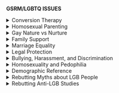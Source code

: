 **GSRM/LGBTQ ISSUES**

<details markdown="1">
<summary>Conversion Therapy</summary>

# Conversion Therapy/Sexual Orientation Change Efforts (SOCE)
**CT increases depression and suicide attempts, does not have public nor professional backing, and lacks proof of its effectiveness.**

- [Cornell University](https://whatweknow.inequality.cornell.edu/topics/lgbt-equality/what-does-the-scholarly-research-say-about-whether-conversion-therapy-can-alter-sexual-orientation-without-causing-harm/)
  - A **literature compilation** of **47** peer reviewed studies on conversion therapy for sexual orientation.
  - **12** concluded that it is **ineffective and/or harmful**
    - These studies found links to **depression, suicidality, anxiety, social isolation and decreased capacity for intimacy.**
  - Only one study found positive results, with **biased** and **unreliable** self-identified religious subjects.
  - The remaining 34 studies found null results.
    - Much of the info we have on conversion therapy is self-reported, so the data has certain limitations.

- [The British Association for Behavioural and Cognitive Psychotherapies and others](https://www.bacp.co.uk/events-and-resources/ethics-and-standards/mou/) ([pdf](https://www.bacp.co.uk/media/6526/memorandum-of-understanding-v2-reva-jul19.pdf))
  - Multilateral **condemnation** of ‘conversion therapy’ from **essentially every medical institution in the United Kingdom**, with reasons provided.

- [Trevor Project 19](https://www.thetrevorproject.org/survey-2019/?section=Conversion-Therapy-Change-Attempts)
  - Massive survey of LGBT folk
  - Found that **LGBT people who go through conversion therapy are significantly more likely to attempt suicide**

- [Williams Institute: Mallory et al. 18](https://williamsinstitute.law.ucla.edu/wp-content/uploads/Conversion-Therapy-Jan-2018.pdf)
  - A majority of people support banning conversion therapy in the U.S. and **the vast majority of people in the U.S. don’t believe that CT is effective**
  - Many well-respected health organizations also condemn CT
  - **Many LGBT folk are predicted to go through CT** in the coming years
    - “*An estimated 20,000 LGBT youth will receive conversion therapy from a licensed professional before they reach the age of 18 in the 41 states that currently do not ban the practice. In addition, an estimated 57,000 LGBT youth across all states will receive conversion therapy from religious or spiritual advisors.*”

- [Human Rights Campaign](https://www.hrc.org/resources/the-lies-and-dangers-of-reparative-therapy)
  - An additional resource which includes an overview of the issue as well as the statements of several well-respected American organizations which denounce CT

- [APA 09](https://www.apa.org/pi/lgbt/resources/therapeutic-response.pdf)
  - **HIGH QUALITY, COMPREHENSIVE** review of information, studies, etc on CT.
  - Finds that **most academic information on CT’s effectiveness is low quality, and thus should be viewed with skepticism** (pg 27-28)
    - This is in line with the Cornell compilation linked earlier, which suggests that most of the data is self-reported and has significant limitations
  - “*We conclude that **there is a [lack] of scientifically sound research on the safety of SOCE**. Early and recent research studies provide no clear indication of the prevalence of harmful outcomes among people who have undergone efforts to change their sexual orientation or the frequency of occurrence of harm because no study to date of adequate scientific rigor has been explicitly designed to do so... However, studies from both [early and recent] periods indicate that **attempts to change sexual orientation may cause or exacerbate distress and poor mental health in some individuals, including depression and suicidal thoughts**.*” (pg 42)
  - “*The recent nonreligious interventions are based on the assumption that homosexuality and bisexuality are mental disorders or deficits and are based on older discredited psychoanalytic theories. Some focus on increasing behavioral consistency with gender norms and stereotypes. **None of these approaches is based on a credible scientific theory**, as these ideas have been directly discredited through evidence or rendered obsolete.*” (pg 82-83)
  - Note: There’s a lot of useful info in this report, so I encourage you to read relevant portions for yourself if you want to use it in future discussions

- **A HUGE number of academic and medical organizations have expressed opposition to CT**, amounting to millions of experts, [including but not limited to](https://www.pinknews.co.uk/2018/01/03/all-the-medical-organisations-who-think-gay-cure-therapy-is-bullst/):
  - World Psychiatric Association
  - American Medical Association
  - National Health Service (UK)
  - Pan American Health Organization
  - International Society of Psychiatric-Mental Health Nurses
  - American Psychiatric Association
  - Australian Psychological Society
  - American Psychological Association
  - American Academy of Pediatrics
  - American Academy of Physician Assistants
  - American College of Physicians

- [http://homoresponse.blogspot.co.uk/2012/10/position-statements.html](http://homoresponse.blogspot.co.uk/2012/10/position-statements.html) a bunch of position statements by relevant academic institutions

- **A number of former ex-gay activists, usually religious, have since come out as gay again**, including:
  - Michael Bussee (co-founder of Exodus International, one of the largest ex-gay groups)
  - Michael Johnston (founded the now-defunct ex-gay movement called Kerusso Ministries)
  - McKrae Game (conversion therapy promoter and founder of Hope for Wholeness)
  - John Paulk (worked with anti-gay group Focus On The Family for several years before coming out as gay again)

- [https://www.susans.org/wiki/Conversion_therapy](https://www.susans.org/wiki/Conversion_therapy)

- [https://psycnet.apa.org/doiLanding?doi=10.1037%2Fcou0000011](https://psycnet.apa.org/doiLanding?doi=10.1037%2Fcou0000011) (covered here as well [https://archive.ph/RGykB](https://archive.ph/RGykB))

------------

</details>
<details markdown="1">
<summary>Homosexual Parenting</summary>

# **Homosexual Parenting**
**Homosexual parents are just as good as heterosexual ones, according the the majority of research on the subject. However, most of the research is poor in quality or flawed in some other way, leaving a need for higher quality research.**

- [Cornell University](https://whatweknow.inequality.cornell.edu/topics/lgbt-equality/what-does-the-scholarly-research-say-about-the-wellbeing-of-children-with-gay-or-lesbian-parents/)
  - A **literature compilation** of **79** peer reviewed studies on gay and lesbian parents
  - **75** concluded that children of gay or lesbian parents fare no worse than other children.
  - The other four took their samples from children who endured family break-ups, a cohort known to face added risks. Scholars consider them unreliable, and [one even has a letter rebuking it signed by 150+ experts](https://www.impactprogram.org/wp-content/uploads/2012/07/Letter-to-the-editors-and-advisory-editors-of-Social-Science-Research.pdf).
  - Unfortunately, [nearly all of the studies use convenience sampling](https://www.ncbi.nlm.nih.gov/pmc/articles/PMC5204099/), which is considered to be **low-quality data**.
    - However, the Cornell meta-analysis suggests this isn’t a particularly big deal: *“researchers regard such studies as providing the best available knowledge about child adjustment, and do not view large, representative samples as essential”*
    - Since limits in data collection on this topic are almost inevitable, it’s important to approach such sources with caution.

- [Rekers & Kilgus 02](https://www.regent.edu/acad/schlaw/student_life/studentorgs/lawreview/docs/issues/v14n2/Vol.%2014,%20No.%202,%205%20Kilgus.pdf)
  - Literature review on homosexual parenting
  - Finds that **existing research is largely low-quality** and that there’s a need for high-quality academic research on the subject, so it’s hard to draw reliable conclusions in either direction
    - Unfortunately, **this has continued to be the case since 2002**. Similar results were found in [a more recent 2016 literature review](https://journals.sagepub.com/doi/10.1177/0033294116665594)

- [American Academy of Pediatrics 13](https://pediatrics.aappublications.org/content/pediatrics/early/2013/03/18/peds.2013-0377.full.pdf)
  - Review of 30 years of research on homosexual parenting, finds that they fare just as well as heterosexual parents in **spite of social stigma against them**
  - Co-author of review acknowledges that in spite of most research on the subject coming to the same conclusion, **a lot of that research is low quality**- “[*none of the studies has been a randomized, controlled trial—the Holy Grail of scientific investigation—and all studies of gay parenting are necessarily small, since there aren’t many gay parents](https://www.bu.edu/articles/2013/gay-parents-as-good-as-straight-ones)*.*”

- [National Longitudinal Lesbian Family Study](https://www.nllfs.org/publications/)
  - **The largest, longest-running study on lesbian parents and their children - some of the HIGHEST QUALITY RESEARCH there is on homosexual parenting**
  - This study is particularly impressive because of how it’s been able to keep track of families for multiple decades while keeping a high retention rate with responses
  - Publications based on NLLFS data find no substantial differences between same-sex and hetero-sexual parenting when it comes to children:
    - [https://www.nllfs.org/images/uploads/pdf/nllfs-same-sex-different-sex-parent-households-2016.pdf](https://www.nllfs.org/images/uploads/pdf/nllfs-same-sex-different-sex-parent-households-2016.pdf)
    - [https://www.nllfs.org/images/uploads/bos-et-al-2017-family-process.pdf](https://www.nllfs.org/images/uploads/bos-et-al-2017-family-process.pdf)
    - [https://www.nllfs.org/images/uploads/pdf/2020-studying-longest-same-sex-couples.pdf](https://www.nllfs.org/images/uploads/pdf/2020-studying-longest-same-sex-couples.pdf) this one talks about what we’ve learned from existing research and how we can go forward in doing better research in the future
  - There are still clear limitations to the NLLFS, e.g. limits that come with convenience/snowballing sampling. This should be noted in conjunction with the study’s strengths

- [Schofield 16](https://thewinnower.com/papers/3532-knowing-what-we-don-t-know-a-meta-analysis-of-children-raised-by-gay-or-lesbian-parents)
  - **Meta-analysis** of 81 studies on gay parenting, found overall inconclusive results
  - Of the several negative outcomes associated with gay parenting, a lot of varying data makes it hard to put together an overall reliable conclusion, and furthermore **it’s not even clear that these negative outcomes are due to gay parenting** - “*Whatever causes the differences observed in these samples between children raised by gay or lesbian parents and children raised by heterosexual parents, it is not parenting behavior.*”
  - **Found no substantial difference between gay parenting and lesbian parenting** - “*A third potential explanation, based on theories of gender development… has to do with the presence of a parent of the same or opposite gender as the child. There was, however, no support for this explanation. Children raised by gay fathers were no different than children raised by lesbian mothers, and the differences associated with parent sexual orientation did not vary between boys and girls.*”
  - Recommends further research into the subject, preferably such which is higher in quality

- [Huffpost: Pappas 12](https://www.huffpost.com/entry/gay-parents-better-than-straights_n_1208659)
  - **Homosexual parents tend to be more motivated to raise children** compared to heterosexual parents, as **homosexual parents rarely have unwanted children** compared to heterosexual parents
  - **Homosexual parents are also very useful when it comes to adoptions** - “*According to a 2007 report by the Williams Institute and the Urban Institute, 65,000 kids were living with adoptive gay parents between 2000 and 2002*”
    - A lot of those children are also racial minorities or special-ed, who normally spend more time in the adoption system
  - **An estimated 2 million gay people have expressed interest in adoptions** - that means a lot of kids who could potentially get out of the adoption system. Even if someone believes that gay parents fare worse that heterosexual parents, **it’s much harder to concede that gay parents would raise a child worse than an orphanage would**.

- [http://homoresponse.blogspot.co.uk/2012/10/position-statements.html#02](homoresponse.blogspot.co.uk/2012/10/position-statements.html%2302)

- [https://read.dukeupress.edu/demography/article/53/5/1605/167643/Family-Structure-and-Child-Health-Does-the-Sex](https://read.dukeupress.edu/demography/article/53/5/1605/167643/Family-Structure-and-Child-Health-Does-the-Sex)
 - Nationally representative data, does a good job with distinguishing between cohabiting households and married households

- [https://www.ncbi.nlm.nih.gov/pmc/articles/PMC3000058/](https://www.ncbi.nlm.nih.gov/pmc/articles/PMC3000058/)

------------

</details>
<details markdown="1">
<summary>Gay Nature vs Nurture</summary>

# **Gay Nature vs Nurture**
**Much of this article takes its sources from [this Scientific American article](https://blogs.scientificamerican.com/guest-blog/is-homosexuality-a-choice/) and it should be cited if referring to this whole section.**
- [LeVay, 1991](https://pubmed.ncbi.nlm.nih.gov/1887219/)
  - 41 subjects
    - 18 homosexual men (+1 bisexual) of ~38.2 yrs.
    - 16 heterosexual men of ~42.8 yrs.
    - 6 heterosexual women of ~41.2 yrs.
  - INAH 3 (**I**nterstitial **N**ucleus of the **A**nterior **H**ypothalamus 3), a cluster of neurons has been shown to determine sexual orientation. **INAH 3 is around** **twice as large in heterosexual men than homosexual men**
  - INAH 3 has been considered to be similar to a sexual orientation deciding cell cluster of a rat. **The size of this cell cluster cannot be changed after birth, even with extreme methods such as castration.**

- [Byne et al., 2001](https://www.sciencedirect.com/science/article/pii/S0018506X01916800)
  - **INAH 3 volume is unaffected by HIV status**
  - **Provides further evidence on volume difference of INAH 3 between hetero and homosexual men**
  - **Evidence of rat cell cluster being equivalent to INAH 3**
  - Respective cell clusters are both a component of equivalent structures

- [Savic & Lindström, 2008](https://doi.org/10.1073/pnas.0801566105)
  - 90 subjects (40 Homosexuals, 50 Heterosexuals, even male-female split)
  - PET and MRI scans show that the** right hemisphere of the brain tends to be larger in heterosexual men and homosexual women. **Hemispheres are symmetric in homosexual men and heterosexual women.** 
  - Homosexual subjects had sex-atypical amygdala connections. **HoM (as in HeW), connections were more widespread from the left amygdala.**
  - **Evidence shows that homosexuality is linked to levels of hormones (specifically androgen) in the womb.**
    - Especially in HoW [[Hines, 2010](/https://doi.org/10.1016/j.tics.2010.07.005) & [2011](https://doi.org/10.1016/j.yfrne.2011.02.006)], references to **10** other studies that have concluded that **high androgen levels in the womb** **affect homosexuality in women. Some evidence shows that androgen also affects homosexuality in men.**

### [Brain Development and Sexual Orientation](https://doi.org/10.4199/c00064ed1v01y201208dbr008)

- [Swaab & Hofman, 1990](https://www.sciencedirect.com/science/article/abs/pii/0165380688902313)
  - 28 subjects
    - 18 Heterosexual Men
    - 10 Homosexual Men
  - SCN (Suprachiasmatic nucleus)**, a cluster of neurons is 1.7 times larger and contains twice as many neurons in HoM than HeM, however cause is unclear**

- [Allen & Gorski, 1992](https://www.jneurosci.org/content/9/2/497)
  - 90 subjects
  - **Connection of two hemispheres (anterior commissure) is larger among HoM than HeM and even women**

- [Witelson et al., 2007](https://doi.org/10.1007/s10508-007-9276-y)
  - 22 subjects
    - 10 Heterosexual Men
    - 12 Homosexual Men
  - The size of the area of the brain (isthmus of the corpus callosum) has been shown to decide handedness. [Another study,](https://pubmed.ncbi.nlm.nih.gov/4023705/)** as well as this one mention how the size of this is related to handedness. Not only was there **a higher chance of HoM being left handed**, but the **isthmus remains larger even among right handed HoM.** **Based on the size of this, there was a 96% correct classification of sexual orientation among subjects**
    - [**Handedness (the size of the isthmus) is decided in the womb**](https://www.sciencedirect.com/science/article/abs/pii/002839329190080R)

- [Manzouri & Savic, 2017](https://pubmed.ncbi.nlm.nih.gov/29227002/)
  - 140 subjects
    - 40 Heterosexual Men and Women (80 total)
    - 30 Homosexual Men and Women (60 total)
  - **HoM (as in HeF) display a significantly thicker parietal lobe (left occipito-parietal) than in HeM**
  - **HoM have a thinner part of the occipital lobe (cuneus cortex) than in HeM**
  - HoM differed from all other groups in that they have a **greater cortical thickness in some spots of the brain** (Superior frontal, mPFC, Precuneus)

- [Hines, 2011](https://pubmed.ncbi.nlm.nih.gov/21333673/)

------------

</details>
<details markdown="1">
<summary>Family Support</summary>

# **Family Support**
**Familial support and acceptance is vital to the mental health and wellbeing of GSRM youth**

- [Cornell University](https://whatweknow.inequality.cornell.edu/topics/lgbt-equality/what-does-the-scholarly-research-say-about-the-acceptancerejection-of-lgbt-youth-2/)
  - Utilized in the trans section but still important to add here
  - A **LITERATURE REVIEW** of **42 peer-reviewed studies** that analyzed the links between family support and the health and well-being of LGBT youth
    - **25 studies** found that accepting behavior by parents toward their children’s sexual orientation or gender identity is linked to the health and well-being of LGBT youth.
    - The other **17 studies** found that family support in general (i.e. not necessarily in response to children’s sexual orientation or gender identity) is linked to the health and well-being of LGBT youth.

------------

</details>
<details markdown="1">
<summary>Marriage Equality</summary>

# **Marriage Equality**
**Associated with positive mental health outcomes, establishing a more utilitarian argument to the legalization of same-sex marriage**

- [John Hopkins: Raifman et al.17](https://jamanetwork.com/journals/jamapediatrics/fullarticle/2604258) 
  - State same-sex marriage policies were associated with a reduction in the proportion of high school students reporting suicide attempts
  - Based on the available sample size, same-sex marriage policies would likely be associated with more than **134,000 fewer adolescents attempting suicide**

- [Hatzenbuehler et al. 12](https://pubmed.ncbi.nlm.nih.gov/22390442/)
  - Compared to the prior 12 months, in the **12 months immediately after** Massachusetts legalized same-sex marriage, **LGB men saw decreases in:**
    - **Medical care visits**
    - **Mental health care visits**
    - **Costs related to these**

- [Erlangsen et al. 2019](https://jech.bmj.com/content/74/1/78) ([cited](https://www.weforum.org/agenda/2019/11/suicides-fall-with-gay-marriage-in-sweden-denmark-as-stigma-fades/)) ([cited](https://www.theguardian.com/world/2019/nov/14/suicide-rates-fall-after-gay-marriage-laws-in-sweden-and-denmark))
  - TLDR suicide among gay people fell in Denmark and Sweden after gay marriage was legalized in those countries. The links cited do a good job explaining things

- [A number of reputable academic/scientific organizations see no problem with same-sex marriage](http://homoresponse.blogspot.com/2012/10/position-statements.html):
  - American Psychological Association
  - American Anthropological Association
  - American Sociological Association
  - American Psychiatric Association
  - American Medical Association
  - American Academy of Pediatrics
  - American Bar Association
  - Canadian Psychological Association
  - American Academy of Family Physicians
  - American Psychoanalytic Association
  - American Academy of Child and Adolescent Psychiatry
  - National Association of Social Workers

- [https://www.washington.edu/news/2017/04/13/married-lgbt-older-adults-are-healthier-happier-than-singles-study-finds/](https://www.washington.edu/news/2017/04/13/married-lgbt-older-adults-are-healthier-happier-than-singles-study-finds/)

------------

</details>
<details markdown="1">
<summary>Legal Protection</summary>

# **Legal Protection**
**Anti-bullying laws decrease suicidal ideation and increase safety**

- [Meyer 19](https://www.liebertpub.com/doi/full/10.1089/LGBT.2018.0194) [(cited)](https://www.nbcnews.com/feature/nbc-out/lgbtq-inclusive-bullying-laws-associated-fewer-teen-suicides-attempts-study-n959821)
  - Anti Bullying state laws that enumerate sexual orientation were associated with:
    - **lower risk** for **suicide attempts** and serious attempts requiring medical attention
    - **feeling safe** at school or on the way to or from school.
    - lower risk for forced sexual intercourse
    - *Results did not differ by sexual orientation.*

------------

</details>
<details markdown="1">
<summary>Bullying, Harassment, and Discrimination</summary>

# **Bullying, Harassment, and Discrimination**
**LGBT People experience disproportionate homelessness, hostility of family (negative statements. shaming), harassment at school, and physical and sexual abuse**

- [HRC and University of Connecticut: 2018 Youth LGBT Report](https://assets2.hrc.org/files/assets/resources/2018-YouthReport-NoVid.pdf)
  - **MASSIVE survey** of 150+ questions and **12,005 respondents** who answered most of them
  - Easy to read, goes over the impact of parent support on LGBT youth
  - **LGBTQ youth family stats:**
    - **Only 24%** can “definitely” **be themselves** as an LGBTQ person at home
    - **67%** hear their families make **negative comments** about LGBTQ people. This number jumps to 78% if they haven’t come out as LGBTQ to their parents
    - **48%** out to their parents say that their **families make them feel bad** for being LGBTQ
  - **LGBTQ youth school stats:**
    - **Only 27%** can “definitely” be themselves **in school** as an LGBTQ person
    - **Only 13%** report hearing positive messages about being LGBTQ in school
    - And **only 12%** received information about safe sex that was relevant to them as an LGBTQ person
    - **Only 26% report that they always feel safe in the classroom**
    - **73%** have experienced **verbal threats** because of their actual or perceived LGBTQ identity
    - **70%** have been **bullied at school** because of their sexual orientation
    - **51%** of Trans Youth can never use the restrooms or locker rooms that match their gender identity, either from school-sponsored restrictions (17%), the perception of a lack of safety (58%), or uncertainty towards school policy (46%). **65%** of students with this issue try to **avoid using the bathroom entirely at school** in response
  - Some methodology notes:
    - *“A post-hoc mischievous responder’s sensitivity analysis was conducted to identify and delete mischievous or intentionally misleading cases, resulting in 96 deleted cases.”*
    - *In total, 29,291 youth entered the survey website. Among these respondents, 17,112 completed at least 10 percent of the survey, 12,005 completed at least half, and 9,460 completed the entire survey. In this report, the 50 percent and up sample (n=12,005) was utilized for analyses.*

- [Pew Research 13](https://www.pewsocialtrends.org/2013/06/13/a-survey-of-lgbt-americans/)
  - ![](https://github.com/source-library/source-library.github.io/blob/main/assets/gsrm-01.png?raw=true)

- [University of Chicago Chapin Hall Youth Homelessness Report 17](https://voicesofyouthcount.org/wp-content/uploads/2017/11/ChapinHall_VoYC_NationalReport_Final.pdf)
  - **LGBTQ youth** are **120%** more likely to **experience homelessness** than cisgender and heterosexual youth.
  - *“These findings reinforce growing evidence on the heightened risk of experiencing homelessness among LGBT youth. This often stems from a lack of acceptance that young people experience both in and outside of the home.”*

- [Williams Institute: Dowd 18](https://williamsinstitute.law.ucla.edu/press/lgbt-youth-bullying-press-release/) [(cited)](https://www.glsen.org/sites/default/files/2015%20National%20GLSEN%202015%20National%20School%20Climate%20Survey%20\(NSCS\)%20-%20Full%20Report_0.pdf)
  - **HUGE** collection of data points on **harassment in schools**
  - **85%** of LGBT students have experienced verbal harassment
  - **58%** of LGBT youth have felt unsafe at school due to their sexual orientation; **43%** have felt unsafe because of their gender identity
  - **27%** of LGBT students have been physically harassed at school because of their sexual orientation; **13%** have been physically harassed because of their gender identity

- [National Coalition Against Domestic Violence 18](https://ncadv.org/blog/posts/domestic-violence-and-the-lgbtq-community)
  - Queer folks experience a **disproportionate amount** of **domestic and sexual violence**
    - Experience disproportionate amounts of **rape, physical violence**, and/or **stalking** by an intimate partner at some point in their lifetime
    - **Only 26%** of gay men called the police for assistance after experiencing near-lethal violence.
    - **Fewer than 5%** of LGBTQ survivors of intimate partner violence sought orders of protection.
    - Transgender victims are **more likely** to experience intimate partner **violence in public**
    - Bisexual victims are **more likely to experience sexual violence**.
    - LGBTQ Black/African American victims are more likely to experience **physical intimate partner violence**.
    - LGBTQ white victims are more likely to experience **sexual violence**.
  - **Here’s how it breaks down:**
    - **20%** of victims have experienced some form of physical violence
    - **16%** have been victims to threats and intimidation
    - **15%** have been verbally harassed
    - **4%** of survivors have experienced sexual violence
    - **11%** of intimate violence cases reported in the NCADVP’s 2015 report involved a weapon.

- [Sears et al. 14](https://escholarship.org/uc/item/9qs0n354)
  - LGBT people face high levels of **discrimination at work**
  - Finds evidence of widespread discrimination (**workplace harassment, reduced employment opportunities, etc.**) in scientific field studies, controlled experiments, academic journals, court cases, state and local administrative complaints, etc.
  - *“discrimination has negative effects on LGBT people in terms of health, wages, job opportunities, productivity in the workplace, and job satisfaction”*

- [http://homoresponse.blogspot.com/2011/06/mental-health-and-substance-abuse.html](http://homoresponse.blogspot.com/2011/06/mental-health-and-substance-abuse.html)
  - Pretty useful repository of studies which affirm the idea that discrimination is the main driver of lower quality of life for gay people

- [https://advances.sciencemag.org/content/6/40/eaba6910](https://advances.sciencemag.org/content/6/40/eaba6910)
  - Representative sample of LGBT population, using NCVS data, shows LGBT people face more discrimination than non-LGBT people across the board
  - They have some cool graphs and charts too

- [Sun and Gao, 2019](https://www.pnas.org/content/116/19/9293)
  - Deals with discrimination against LGBT+ people in Lending
  - **“The data reveal that, compared with otherwise similar different-sex applicants, same-sex applicants are 73.12% more likely to be denied, and they tend to be charged up to 0.2% higher fees/interest.”**
  - Note: Does **not** use a self identification method to infer sexuality
  - This is illogical: **“Meanwhile, we find that same-sex borrowers are less risky overall, as they exhibit similar default risk but lower prepayment risk.”**

- [https://www.lambdalegal.org/sites/default/files/publications/downloads/whcic-report_when-health-care-isnt-caring.pdf](https://www.lambdalegal.org/sites/default/files/publications/downloads/whcic-report_when-health-care-isnt-caring.pdf)

- [https://winnspace.uwinnipeg.ca/handle/10680/1265](https://winnspace.uwinnipeg.ca/handle/10680/1265) about school discrimination in canada

- [https://guilfordjournals.com/doi/abs/10.1521/aeap.2006.18.5.444](https://guilfordjournals.com/doi/abs/10.1521/aeap.2006.18.5.444)

- [https://drugfree.org/download/preventing-substance-abuse-among-lgbtq-teens/](https://drugfree.org/download/preventing-substance-abuse-among-lgbtq-teens/)

------------

</details>
<details markdown="1">
<summary>Homosexuality and Pedophilia</summary>

# **Homosexuality and Pedophilia**

## General overview:
Videos that cover a lot of the stuff in this section but in video format:
- [https://www.youtube.com/watch?v=sV5PbrTySxY](https://www.youtube.com/watch?v=sV5PbrTySxY) short video which hones in on some key concepts
- [https://www.youtube.com/watch?v=26CIdhTnbV4](https://www.youtube.com/watch?v=26CIdhTnbV4) longer video which covers a bunch of studies
- [https://lgbpsychology.org/html/facts_molestation.html](https://lgbpsychology.org/html/facts_molestation.html) thorough webpage which covers the stuff in this section and more, including the typologies and various studies. also written by a highly influential and respected scholar in the field

It’s important to note that most studies on this topic are several decades old, usually from the 70s and 80s. Studies conducted back then didn’t have the same resources or level of knowledge that we do today, and also [society’s opinions on gay people have changed a lot](https://news.gallup.com/poll/258065/gallup-first-polled-gay-issues-changed.aspx) since that time period. These studies may be tainted with decades-old cultural bias as a result of what most people believed at the time.

## Typologies of child sex offenders:

Before talking about homosexuality in relation to pedophilia, we have to understand how exactly pedophilia and CSA breaks down. [Groth & Birnbaum 1978](https://link.springer.com/article/10.1007/BF01542377) is an old but important study which put together a framework for this. It broke down a sample of 175 child sex offenders into two groups: “fixated” and “regressive”, though today they’re referred to as “preferential” and “situational” respectively.

- **Fixated/Preferential** offenders are simply attracted to kids. They are pedophiles and have a documentable history of being attracted to children. Usually what matters to the fixated offender is not what sex the kid is, but the fact that the kid is young to begin with (pre-pubescent children haven’t gone through puberty so aren’t nearly as distinct in masculine/feminine body types as someone who has gone through puberty).

- **Regressive/Situational** offenders are adults who are otherwise sexually normal but “regressed” to being attracted to children for a short amount of time due to external stressors. These people don’t have a history of being attracted to children. The study gives the example of Ted, who is a straight man with a sexual history of dating/marrying adult women, only for him to go through a regressive phase immediately after his marriage falls apart, during which he sexually assaulted a 10-year-old boy.

This typology was made in the 70s, but was [further studied and expanded on in following decades](https://www.bishop-accountability.org/reports/2004_02_27_JohnJay/LitReview/1_4_JJ_TypologiesOf.pdf) (more info on that [here](https://www.icmec.org/wp-content/uploads/2015/10/US-NCMEC-OJJDP-Child-Molesters-A-Behavioral-Analysis-Lanning-2010.pdf%23page=48)). There are other typologies but the preferential/situational typology is still broadly accepted in the academic community, just with some nuance talked about in the above links.

So where do gay people come into play? The [original 1978 study](https://link.springer.com/article/10.1007/BF01542377) talked about this at length and went as far as to argue that **homosexual pedophiles are a phenomenon entirely separate from normal gay men**. This passage from the study explains:

“*There were no peer-oriented homosexual males in our sample who regressed to children. Homosexuality and homosexual pedophilia are not synonymous. In fact, it may be that these two orientations are mutually exclusive, the reason being that the homosexual male is sexually attracted to masculine qualities whereas the heterosexual male is sexually attracted to feminine characteristics, and the sexually immature child’s qualities are more feminine than masculine.*”

Essentially, **normal gay people are entirely different from pedophiles because the qualities that gay men find attractive in other men are completely different from the qualities that pedophiles (straight or otherwise) find attractive in children**. This also means that a male pedophile who molests a boy is not automatically gay - this is very important to remember when looking at studies on this subject, and something that a lot of people forget.

## Useful studies:

- [Stevenson 2001](https://www.tandfonline.com/doi/abs/10.1300/J056v12n04_01)
  - Very useful study about the various flaws in anti-gay arguments and related studies. Also provides a systematic review of 20+ years of research
  - Points out that in the past, **various stigmatized groups have been accused of molesting children, often without evidence**: “*Research on prejudice shows that members of stigmatized groups (e.g., Catholics, Jews, developmentally disabled people, AfricanAmericans) tend to be accused of the same sexual misconduct (e.g., rape, child abuse, and the inability to control their sexual impulses) (Martin, 1982; 1988; Schneider, 1993). The same unsupported rhetoric is reflected in the erroneous assumptions that adult men who sexually abuse boys are gay and that gay men molest children.*”
  - This paper goes great lengths to point out, in very blunt terms, that **engaging in same-sex behavior does not automatically make someone gay**:
    - *“Contrary to the assumptions made by the public (Ohi, 2000) and by anti-gay researchers and activists (e.g., Cameron & Cameron, 1996; 1998), **engaging in same-sex behavior is not synonymous with the adoption of a gay identity** (i.e., being gay or lesbian) regardless of the ages of the participants ... **over 9 percent of men had engaged in a same-sex sexual behavior at least once since puberty, whereas only 2.8 percent reported some level of gay identity** ... To put this in the context of the sexual coercion of children, **when sexual behavior occurs between an adult and a child of the same sex, we cannot infer the sexual orientation of either party.**”*
  - **Even in the 90s, there were a LOT of studies that concluded gay men are no more likely than straight men to be child molesters**:
    - “*In spite of Western culture’s failure to distinguish consistently between gay men, ‘‘child molesters,’’ and pedophiles (Ohi, 2000), **numerous empirical studies support the conclusion that a gay man is no more likely than a straight man to perpetrate sexual activity with children** (Barret & Robinson, 1994; Becker et al., 1995; Groth & Birnbaum, 1978; Groth, 1978; Herek, 1991; Jenny, Roesler & Poyer, 1994; Patterson, 1997; Sarafino, 1979).*”
  - In general this paper has a lot of detailed, thoughtful discussion about various studies, including critiques of anti-gay activism and the studies they cite. Very useful paper if you have the time to delve into it

- [McConaghy 1998](https://journals.sagepub.com/doi/10.3109/00048679809062736)
  - Broader literature review on pedophilia but includes a section on homosexuality
  - **Most pedophiles are more attracted to someone’s youth than they are to either particular sex**: “*The man who offends against prepubertal or immediately postpubertal boys is typically not sexually interested in older men or in women.*”
  - **People associate gays with pedophiles not because of actual evidence but because of intense media focus on the topic**: “*The confusion of homosexuality and paedophilia would appear to result from the much greater media and legal attention given to homosexual as compared to heterosexual paedophilia. This appears uninfluenced by the findings that there are many more heterosexual than homosexual paedophiles*”

- [Jenny et al. 1994](https://publications.aap.org/pediatrics/article-abstract/94/1/41/59154/Are-Children-at-Risk-for-Sexual-Abuse-by)
  - Study analyzed 352 children suspected of being victims of child sex abuse. That group was narrowed down to 269 children who were molested by pedophiles.
  - “*Using the data from our study, the 95% confidence limits, of **the risk children would identify recognizably homosexual adults as the potential abuser, are from 0% to 3.1%**. These limits are **within current estimates of the prevalence of homosexuality in the general community**.*”

- [https://www.tandfonline.com/doi/abs/10.1080/00224498909551494](https://www.tandfonline.com/doi/abs/10.1080/00224498909551494)

- [https://www.sciencedirect.com/science/article/abs/pii/000579678890071X?via%3Dihub](https://www.sciencedirect.com/science/article/abs/pii/000579678890071X?via%3Dihub)

- [https://web.archive.org/web/20120314124757/http://www.internationalorder.org/scandal_response.html](https://web.archive.org/web/20120314124757/http://www.internationalorder.org/scandal_response.html)

- [https://www.huffpost.com/entry/homosexuality-and-pedophi_b_1932622](https://www.huffpost.com/entry/homosexuality-and-pedophi_b_1932622)

## Flawed/unreliable studies:

- [Freund & Watson 1992](https://pubmed.ncbi.nlm.nih.gov/1556756/)
  - Study that’s **regularly cited by anti-gay activists to claim that gay men are more likely to be pedophiles** than straight men are
  - Study that uses phallometric testing to measure the “true” sexual preference of 465 child molesters, 90+% of whom were understood to be pedophiles. By doing this they found a 11:1 straight:gay ratio among pedophiles, so around 92% of pedophiles are straight and 8% are gay
  - While the methodology isn’t necessarily bad, **the results need to be reinterpreted**. Activists will often say it means 8% of pedophiles are gay, which is a disproportionate amount relative to the gay population (4% of the US population), but it’s only *slightly* disproportionate, an amount so small you could chalk it up to statistical error. For reference, straight people were reportedly 96% of the US population and were predicted by the study to be 92% of all pedophiles, a measly difference which could be due to statistical error. The difference just seems bigger for gay people (4% vs 8%) because the gay population is simply way smaller than the straight population, even though the statistical error is the exact same size. Ergo, **neither straight people nor gay people are disproportionately represented among pedophiles**.

------------

</details>
<details markdown="1">
<summary>Demographic Reference</summary>

# **Demographic Reference**
- [https://www.cdc.gov/nchs/data/nhsr/nhsr077.pdf](https://www.cdc.gov/nchs/data/nhsr/nhsr077.pdf) the CDC in 2014 said 3.4% of the US population didn’t say they’re straight

- [Pew Research 2013](https://www.pewsocialtrends.org/2013/06/13/a-survey-of-lgbt-americans/) - (population stats are not the best because non-heterosexual trans folk are counted once as *either* trans or non-heterosexual)

| ![](https://github.com/source-library/source-library.github.io/blob/main/assets/gsrm-02.png?raw=true) | ![](https://github.com/source-library/source-library.github.io/blob/main/assets/gsrm-03.png?raw=true) |
|-------------------------------------------------------------------------------------------------------|-------------------------------------------------------------------------------------------------------|
| ![](https://github.com/source-library/source-library.github.io/blob/main/assets/gsrm-04.png?raw=true) | ![](https://github.com/source-library/source-library.github.io/blob/main/assets/gsrm-05.png?raw=true) |

- [Williams Institute 16](https://williamsinstitute.law.ucla.edu/publications/trans-adults-united-states/) ([pdf](https://williamsinstitute.law.ucla.edu/wp-content/uploads/Trans-Adults-US-Aug-2016.pdf))
  - **WIDELY CITED** population estimate for transgender people
  - Estimates a transgender population of around 0.6%, or 1.4 million people, in the United States
  - This is double the amount estimated by a 2011 study (0.3%) which had limited data to work with

------------

</details>
<details markdown="1">
<summary>Rebutting Myths about LGB People</summary>

# **Rebutting Myths about LGB People**
**This [related document](https://docs.google.com/document/d/1OLt4soHdYjSmCLRikD1hkLUekr4Mhk9sKf_v4mEXhis/edit) also covers some material so I'd recommend you give it a look as well.**

### 1. Gay people molest kids far more frequently than straight people.

- This claim was popularized in part by disgraced psychologist [Paul Cameron](https://en.wikipedia.org/wiki/Paul_Cameron), who is [well known to have misrepresented data before](https://psychology.ucdavis.edu/rainbow/html/facts_cameron.html) to promote an anti-gay agenda. The Family Research Council, an anti-gay religious group, has also pushed this claim.

- Most research into the subject is heavily unreliable for a number of reasons detailed [here](https://psychology.ucdavis.edu/rainbow/html/facts_molestation.html) and [here](https://acamh.onlinelibrary.wiley.com/doi/10.1111/j.1469-7610.1992.tb00862.x), and [approaches which try to circumvent those issues](https://pediatrics.aappublications.org/content/94/1/41) don’t show gay people disproportionally molest kids.

- [https://medium.com/@juliussky/gays-arent-more-likely-to-be-pedophiles-611a48469655](https://medium.com/@juliussky/gays-arent-more-likely-to-be-pedophiles-611a48469655)

- [https://www.youtube.com/watch?v=sV5PbrTySxY](https://www.youtube.com/watch?v=sV5PbrTySxY) most molesters of young boys are disturbed, on a power surge, etc. very few are gay

### 2. People become gay as a result of sexual abuse at a young age.

- [https://web.archive.org/web/20160323160542/http://malesurvivor.org/myths.html](https://web.archive.org/web/20160323160542/http://malesurvivor.org/myths.html) see myths 2 and 5

- [https://truthwinsout.org/pressrelease/2010/10/12118/](https://truthwinsout.org/pressrelease/2010/10/12118/) schumm study meant to prove the homophobic point is dumb

- While it’s still unknown what causes homosexuality, chances are it’s not due to one environmental variable (e.g. child sexual abuse), but rather a variety of genetic and environmental variables: [https://www.sciencedaily.com/releases/2008/06/080628205430.htm](https://www.sciencedaily.com/releases/2008/06/080628205430.htm)

- [http://homoresponse.blogspot.com/2011/05/countering-heterosexist-arguments.html#04](https://homoresponse.blogspot.com/2011/05/countering-heterosexist-arguments.html%2304)

### 3. Gay people have 500-1000 sexual partners in their lifetime.

[https://rationalwiki.org/wiki/Debunked:_gay_men_have_500-1000_partners](https://archive.ph/o/uY9Yr/https://rationalwiki.org/wiki/Debunked:_gay_men_have_500-1000_partners)  just go here, it addresses the claim pretty well

### 4. Homosexuality was only declassified as a mental disorder from the DSM in 1973 because of activist pressure.

- [This video](https://youtu.be/h24G4lSFl_0) does a good job rebutting the claim, though the video was originally meant as a response to a different video from *Stand to Reason*. You’ll have to skip to a few minutes in for the meat of the issue

- [https://www.ncbi.nlm.nih.gov/pmc/articles/PMC4695779/](https://www.ncbi.nlm.nih.gov/pmc/articles/PMC4695779/)

- [https://www.scribd.com/document/165076223/APA-Science-vs-Obscurantists](https://www.scribd.com/document/165076223/APA-Science-vs-Obscurantists)

### 5. Homosexuality is unhealthy to the point where it reduces your lifespan by 20 years. We shouldn’t be affirming towards something so destructive.

- This originates from a study that found HIV was driving an 8-20 year decrease in avg gay lifespan (note the wide interval between 8 and 20), the study authors have since denounced homophobic use of their work. See below link

- [https://skeptics.stackexchange.com/questions/28211/do-homosexuals-have-a-shorter-life-expectancy-than-heterosexuals](https://skeptics.stackexchange.com/questions/28211/do-homosexuals-have-a-shorter-life-expectancy-than-heterosexuals)

### 6. Other material

[http://homoresponse.blogspot.com/2011/05/countering-heterosexist-arguments.html](https://homoresponse.blogspot.com/2011/05/countering-heterosexist-arguments.html)

[http://homoresponse.blogspot.com/2011/06/mental-health-and-substance-abuse.html](https://homoresponse.blogspot.com/2011/06/mental-health-and-substance-abuse.html)

[https://www.sexandpsychology.com/blog/2012/9/28/5-myths-about-homosexuality-debunked-by-science/](https://www.sexandpsychology.com/blog/2012/9/28/5-myths-about-homosexuality-debunked-by-science/)

[https://www.livescience.com/13409-myths-gay-people-debunked-sexual-orientation.html](https://www.livescience.com/13409-myths-gay-people-debunked-sexual-orientation.html)

[https://rationalwiki.org/wiki/Homophobia](https://https://rationalwiki.org/wiki/Homophobia) covers some more general stuff

[https://www.ulc.org/ulc-blog/10-reasons-why-homophobia-makes-no-sense-part-1](https://www.ulc.org/ulc-blog/10-reasons-why-homophobia-makes-no-sense-part-1)

[https://journals.plos.org/plosone/article?id=10.1371/journal.pone.0178534](https://journals.plos.org/plosone/article?id=10.1371/journal.pone.0178534)

------------

</details>
<details markdown="1">
<summary>Rebutting Anti-LGB Studies</summary>

# Rebutting Anti-LGB Studies

### 1. [Regnerus 12](https://www.sciencedirect.com/science/article/abs/pii/S0049089X12000610), sometimes called the New Family Structures Study ([wikipedia](https://en.wikipedia.org/wiki/New_Family_Structures_Study))

- **Claims that same-sex couples have a negative impact on their children** as opposed to heterosexual couples
  - Common image which uses this study’s data:
![](https://github.com/source-library/source-library.github.io/blob/main/assets/gsrm-06.png?raw=true)
- **METHODOLOGICAL FLAWS - ignores factors like family instability**
  - This problem goes as deep as the questionnaire that defined the samples - the questions basically barred unstable, broken straight homes out of the sample whereas unstable gay families were included in the data. [This Slate article explains it well](https://slate.com/technology/2012/06/new-family-structures-study-is-gay-parenthood-bad-or-is-gay-marriage-good.html):
    - “_The survey went on to ask: “From when you were born until age 18 … did either of your parents ever have a romantic relationship with someone of the same sex?” If the respondent said yes, he was put in the “gay father” (GF) or “lesbian mother” (LM) category, regardless of subsequent answers. But if he said no, a later question about the relationship between “your biological parents” was used to classify him as the product of an “intact biological family” (IBF) or of an “adopted,” “divorced,” “stepfamily,” or “single-parent” household. **In other words, broken families were excluded from the IBF**_ **[straight couple] _category but included in the GF and LM_ [gay couple] _categories_**_._”
  - Subsequent studies, which were done **WITH REGNERUS’S DATA**, found that **different results were found upon accounting for factors like family instability** ([first](https://www.sciencedirect.com/science/article/abs/pii/S0049089X1500085X)) ([second](https://www.sociologicalscience.com/articles-v2-23-478/)). It’s worth noting that the first paper has since gotten a response from Regnerus.
- [Outside of the study design](https://www.sciencedirect.com/science/article/abs/pii/S0049089X12001652), [**certain problems have also been raised about the study's timeline, peer review**](https://www.sciencedirect.com/science/article/abs/pii/S0049089X12001652), [etc.](https://www.sciencedirect.com/science/article/abs/pii/S0049089X12001652)
- [**Raised concern and criticism from 200+ scientists**](https://www.impactprogram.org/wp-content/uploads/2012/07/Letter-to-the-editors-and-advisory-editors-of-Social-Science-Research.pdf)[, a great deal of whom have PhDs in relevant fields](https://www.impactprogram.org/wp-content/uploads/2012/07/Letter-to-the-editors-and-advisory-editors-of-Social-Science-Research.pdf). These were not merely concerns about being politically correct, but were actual criticisms of the study methodology, results, and the specifics of the study’s approval process.
- Even if the study is robust, policy implications aren’t necessarily straightforward. Regnerus himself [has said](https://familyinequality.wordpress.com/2013/03/01/marriage-denial/) that “*The political take-home message of the NFSS study is unclear, however. On the one hand, the instability detected in the NFSS **could translate into a call for extending the relative security afforded by marriage to gay and lesbian couples**.*” In other words, you could interpret his study as an argument in favor of gay marriage, as legalizing gay marriage would offer gay couples the extra benefits and stabilizing impact that straight couples are already given.
- [https://familyinequality.wordpress.com/2015/04/30/how-random-error-and-dirty-data-made-regnerus-even-wronger-than-we-thought/](https://familyinequality.wordpress.com/2015/04/30/how-random-error-and-dirty-data-made-regnerus-even-wronger-than-we-thought/)
- [https://familyinequality.wordpress.com/tag/regnerus/](https://familyinequality.wordpress.com/tag/regnerus/) for later digging. This specific guy spent quite a bit of time diving into the details of the Regnerus study.
- [https://healthland.time.com/2012/06/11/do-children-of-same-sex-parents-really-fare-worse/](https://healthland.time.com/2012/06/11/do-children-of-same-sex-parents-really-fare-worse/) provides a fair summary of the big critiques

### 2. ["Can Some Gay Men and Lesbians Change Their Sexual Orientation? 200 Participants Reporting a Change from Homosexual to Heterosexual Orientation"](https://www.ncbi.nlm.nih.gov/pubmed/14567650/) aka Spitzer 2001 ([more info](https://en.wikipedia.org/wiki/Conversion_therapy%23Analysis_of_the_May_2001_Spitzer_report)) ([a bit more](https://en.wikipedia.org/wiki/Robert_Spitzer_\(psychiatrist\)%23On_homosexuality)) ([non-paywall](https://web.archive.org/web/20170414121527/http://www.stolaf.edu/people/huff/classes/Psych130S2012/LabDocuments/Spitzer.pdf))

- **Used by gay-straight conversion therapy advocates to suggest that conversion therapy works**
- **SAMPLE BIAS** - 93% sought therapy due to religious beliefs and 78% had publicly supported conversion therapy, thus motivating them to overreport success.
  - In fact, [**two thirds of the participants had been referred from groups which are pro conversion therapy**](https://www.cbsnews.com/news/straight-if-they-want/), further undermining the usefulness of the sample: “*Some 43 percent of the sample had been referred to Spitzer by "ex-gay ministries" that offer programs to gay people who seek to change* [...] *An additional 23 percent were referred by the National Association for Research and Therapy of Homosexuality, which says most of its members consider homosexuality a developmental disorder.*”
  - Even if all of the reports are legitimate and there 100% was conversion therapy, it’s still worth considering that **these results still might only apply to people who are highly motivated** to change sexual orientation, and wouldn’t work on the typical gay person. Spitzer himself [has said multiple times](https://respectmyresearch.org/scientists/dr-robert-spitzer/) following the study that he expected conversion therapy to only work on a small number of homosexuals. This makes sense too once you consider the sample bias of the study.
- Bisexuality is completely ignored by Spitzer, meaning that any bisexuals in the study probably would have been considered homosexual from the start
- **The study was formally disavowed by Spitzer** in 2012 due to its flaws, and [he’s criticized anti-gay groups for abusing his research for their agenda](https://respectmyresearch.org/scientists/dr-robert-spitzer/).
  - Some people say that he disavowed the study due to pressure from LGBT groups, but this view both pivots from the various flaws of the study and ignores that he reached that view from over a decade of retrospection, whereas most of the political pressure likely came from the study’s first step into the spotlight in 2001.
- Some more info about its flaws [here](https://psychology.ucdavis.edu/rainbow/html/facts_changing.html) and [here](https://www.researchgate.net/publication/287322196_Understanding_the_self-reports_of_reparative_therapy_successes) - probably worth citing if the study comes up in a discussion

### 3. [Nicolosi et al. 2000](https://doi.org/10.2466/pr0.2000.86.3c.1071)

- **Used by gay-straight conversion therapy advocates to suggest that conversion therapy works**
- **CAN’T BE EXTRACTED TO GENERAL POPULACE** - “*The sampling procedures did not permit the researchers to keep a count of the number of people who were invited to participate in the survey, and so it is not possible to estimate response rates. Thus, it is important to keep in mind that **the results of this survey cannot be meaningfully generalized beyond the present sample. The survey also does not allow us to draw conclusions about what percentage of dissatisfied homosexually oriented people who experience conversion therapy find it helpful or unhelpful**. All we can confidently conclude is that the survey enabled us to find out more about the beliefs and attitudes of this specific sample of dissatisfied homosexually oriented people.*”
  - Keep in mind that **this does not render the data of this study as useless**, as it could be used to figure out general attitudes regarding what CT practices worked or failed for those particular clients, and those practices could be experimented more on in the future
- Sample bias likely plays a role as well - **96% of respondents said religion or spirituality matter a lot to them**, making them more likely to overreport success as Abrahamic religions are generally pro-CT

### 4. [Sullins 2016](https://www.ncbi.nlm.nih.gov/pmc/articles/PMC4903140/)

- [https://slate.com/human-interest/2016/07/new-gay-parenting-study-is-a-dishonest-assault-on-lgbtq-families.html](https://archive.ph/o/uY9Yr/https://slate.com/human-interest/2016/07/new-gay-parenting-study-is-a-dishonest-assault-on-lgbtq-families.html)
- [https://web.archive.org/web/20150309084841/https://thinkprogress.org/lgbt/2015/02/10/3621375/regnerus-sullins-same-sex-parenting/](https://web.archive.org/web/20150309084841/https://thinkprogress.org/lgbt/2015/02/10/3621375/regnerus-sullins-same-sex-parenting/)
- Keep in mind the study’s critiques might be bad: [https://www.ncbi.nlm.nih.gov/pmc/articles/PMC5204099/](https://www.ncbi.nlm.nih.gov/pmc/articles/PMC5204099/)

### 5. ["Does Maltreatment in Childhood Affect Sexual Orientation in Adulthood?" aka Roberts, Glymour, Koenen 2012](https://link.springer.com/article/10.1007/s10508-012-0021-9)

- The study concluded that being gay could be caused in some cases by sexual abuse at a young age (though they also said the opposite could also happen, so homosexuality and childhood sexual abuse could have bidirectional causation)
- **Predicted a measly 2% increase in homosexuality in people who had experienced said abuse**. This isn’t exactly the most significant evidence on the part of homophobes
- The study itself used a really weird model that’s usually reserved for economics, and probably screwed some stuff up in part because of that. See the critiques below
  - [https://www.researchgate.net/publication/236080929_Poor_Instruments_Lead_to_Poor_Inferences_Comment_on_Roberts_Glymour_and_Koenen_2013](https://www.researchgate.net/publication/236080929_Poor_Instruments_Lead_to_Poor_Inferences_Comment_on_Roberts_Glymour_and_Koenen_2013)
  -[https://www.researchgate.net/publication/260611224_Genetic_Confounds_in_the_Study_of_Sexual_Orientation_Comment_on_Roberts_Glymour_and_Koenen_2014](https://www.researchgate.net/publication/260611224_Genetic_Confounds_in_the_Study_of_Sexual_Orientation_Comment_on_Roberts_Glymour_and_Koenen_2014)
- See also relevant commentary on the study here [https://en.wikipedia.org/wiki/Environment_and_sexual_orientation](https://en.wikipedia.org/wiki/Environment_and_sexual_orientation)

### 6. ["Emotionally Absent Fathers: Furthering the Understanding of Homosexuality" aka Seutter & Rovers 2004](https://journals.sagepub.com/doi/abs/10.1177/009164710403200105)
- Study used to claim that weak/unstable father relations cause homosexuality
- The crux of the argument here relies on a 4.27 point difference between gays and straights on “Intimacy with Father”, the difference between a score of 39.27 and 35. See the table below:
![](https://github.com/source-library/source-library.github.io/blob/main/assets/gsrm-07.png?raw=true)
  - In general, **the average scores that gays and straights got are very similar across the board**, none of them being more than 5 points apart. The standard deviations (labeled “SD”) are all remarkably similar too.
  - People will hone in on how gay people scored lower on “Intimacy with Father” compared to straights, but **the difference is scores is a pretty small 4.27 difference**. Given the small sample size (only 24 gay people surveyed!) even one outlier could make the difference here.
  - **EVEN IF gay people scored SIGNIFICANTLY lower on father intimacy, this doesn’t mean anything about father absence CAUSING gayness**. Correlation doesn’t automatically mean causation. On the flip side, you could argue the causation goes the other way around - gay people are often rejected from their families for being gay (a homosexuality → father absence effect).

### 7. [Schumm 2010](https://www.cambridge.org/core/journals/journal-of-biosocial-science/article/abs/children-of-homosexuals-more-apt-to-be-homosexuals-a-reply-to-morrison-and-to-cameron-based-on-an-examination-of-multiple-sources-of-data/A9A564AF4D13FC42A78E67868C590FD4)
- Claims that children of gay parents are 1.7 to 12.1 times as likely to become gay as children of straight parents
- [https://www.boxturtlebulletin.com/2010/10/17/27400](https://www.boxturtlebulletin.com/2010/10/17/27400)
- [https://www.huffpost.com/entry/dangerous-new-antigay-sha_b_767507](https://www.huffpost.com/entry/dangerous-new-antigay-sha_b_767507)

### 8. More briefs on how anti-gay groups have misrepresented scientific data to support their agendas:
- [https://shadowproof.com/2013/11/25/the-anti-gay-right-needs-to-be-exposed-for-their-scientific-misconduct/](https://shadowproof.com/2013/11/25/the-anti-gay-right-needs-to-be-exposed-for-their-scientific-misconduct/)
- [https://respectmyresearch.org/qa/](https://archive.ph/o/uY9Yr/https://respectmyresearch.org/qa/)

</details>